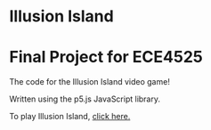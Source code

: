 # Illusion Island
# Final Project for ECE4525

The code for the Illusion Island video game!

Written using the p5.js JavaScript library.

To play Illusion Island,  [click here.](https://editor.p5js.org/nicktrem/full/J25VuJNET)